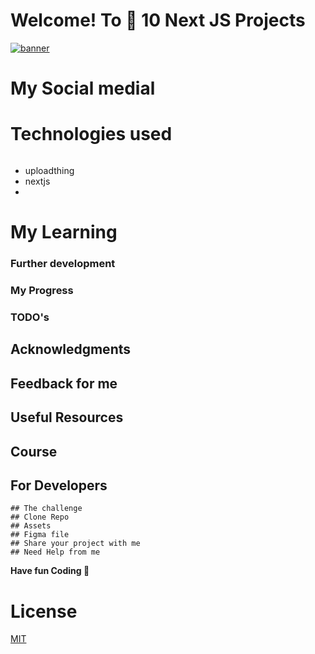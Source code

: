 # Welcome! To 👋 10 Next JS Projects
    
  <p align="left"> <a href="" target="_blank" rel="noreferrer"> <img src="" alt="banner" /></a> </p>

# My Social medial

# Technologies used 
 <p style="display: flex; gap: 10px;">

  - uploadthing
  - nextjs
  - 

 </p>

# My Learning 
 
  ### Further development

  ### My Progress 

  ### TODO's

## Acknowledgments

## Feedback for me 

## Useful Resources 

## Course 

## For Developers
    ## The challenge
    ## Clone Repo 
    ## Assets 
    ## Figma file 
    ## Share your project with me 
    ## Need Help from me 

**Have fun  Coding 🚀**

# License

[MIT](https://choosealicense.com/licenses/mit/)

